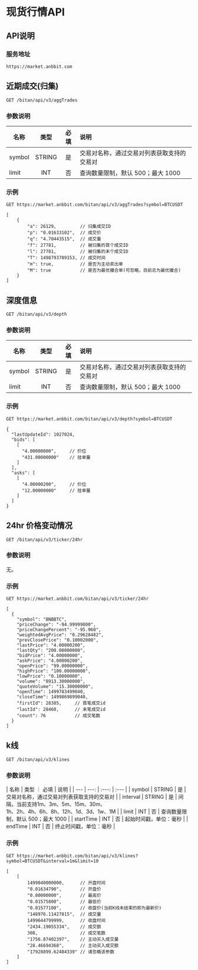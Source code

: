 # 现货行情API

## API说明

### 服务地址

    https://market.anbbit.com

## 近期成交(归集)

    GET /bitan/api/v3/aggTrades

### 参数说明

| 名称 | 类型 | 必填 | 说明 |
| --- | :---: | :---: | :--- |
| symbol | STRING | 是 | 交易对名称，通过交易对列表获取支持的交易对 |
| limit | INT | 否 | 查询数量限制，默认 500；最大 1000 |

### 示例

    GET https://market.anbbit.com/bitan/api/v3/aggTrades?symbol=BTCUSDT

```
[
    {
        "a": 26129,         // 归集成交ID
        "p": "0.01633102",  // 成交价
        "q": "4.70443515",  // 成交量
        "f": 27781,         // 被归集的首个成交ID
        "l": 27781,         // 被归集的末个成交ID
        "T": 1498793709153, // 成交时间
        "m": true,          // 是否为主动卖出单
        "M": true           // 是否为最优撮合单(可忽略，目前总为最优撮合)
    }
]
```

## 深度信息

    GET /bitan/api/v3/depth

### 参数说明

| 名称 | 类型 | 必填 | 说明 |
| --- | :---: | :---: | :--- |
| symbol | STRING | 是 | 交易对名称，通过交易对列表获取支持的交易对 |
| limit | INT | 否 | 查询数量限制，默认 500；最大 1000 |

### 示例

    GET https://market.anbbit.com/bitan/api/v3/depth?symbol=BTCUSDT

```
{
  "lastUpdateId": 1027024,
  "bids": [
    [
      "4.00000000",     // 价位
      "431.00000000"    // 挂单量
    ]
  ],
  "asks": [
    [
      "4.00000200",     // 价位
      "12.00000000"     // 挂单量
    ]
  ]
}
```

## 24hr 价格变动情况

    GET /bitan/api/v3/ticker/24hr

### 参数说明

无。

### 示例

    GET https://market.anbbit.com/bitan/api/v3/ticker/24hr

```
[
  {
    "symbol": "BNBBTC",
    "priceChange": "-94.99999800",
    "priceChangePercent": "-95.960",
    "weightedAvgPrice": "0.29628482",
    "prevClosePrice": "0.10002000",
    "lastPrice": "4.00000200",
    "lastQty": "200.00000000",
    "bidPrice": "4.00000000",
    "askPrice": "4.00000200",
    "openPrice": "99.00000000",
    "highPrice": "100.00000000",
    "lowPrice": "0.10000000",
    "volume": "8913.30000000",
    "quoteVolume": "15.30000000",
    "openTime": 1499783499040,
    "closeTime": 1499869899040,
    "firstId": 28385,     // 首笔成交id
    "lastId": 28460,      // 末笔成交id
    "count": 76           // 成交笔数
  }
]
```

## k线

    GET /bitan/api/v3/klines

### 参数说明

| 名称 | 类型 ｜ 必填 | 说明 |
| --- | ---: | :---: | :--- |
| symbol | STRING | 是 | 交易对名称，通过交易对列表获取支持的交易对 |
| interval | STRING | 是 | 间隔，当前支持1m、3m、5m、15m、30m、<br>1h、2h、4h、6h、8h、12h、1d、3d、1w、1M |
| limit | INT | 否 | 查询数量限制，默认 500；最大 1000 |
| startTime | INT | 否 | 起始时间戳，单位：毫秒 |
| endTime | INT | 否 | 终止时间戳，单位：毫秒 |

### 示例

    GET https://market.anbbit.com/bitan/api/v3/klines?symbol=BTCUSDT&interval=1m&limit=10

```
[
    [
        1499040000000,      // 开盘时间
        "0.01634790",       // 开盘价
        "0.80000000",       // 最高价
        "0.01575800",       // 最低价
        "0.01577100",       // 收盘价(当前K线未结束的即为最新价)
        "148976.11427815",  // 成交量
        1499644799999,      // 收盘时间
        "2434.19055334",    // 成交额
        308,                // 成交笔数
        "1756.87402397",    // 主动买入成交量
        "28.46694368",      // 主动买入成交额
        "17928899.62484339" // 请忽略该参数
    ]
]
```
